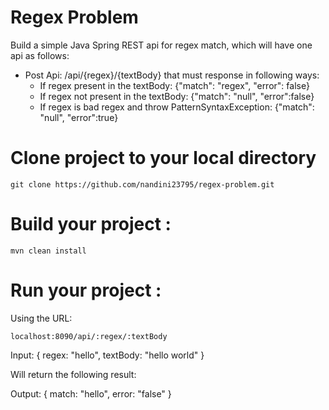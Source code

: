 # Regex Problem

Build a simple Java Spring REST api for regex match, which will have one api as follows:
* Post Api: /api/\{regex}/\{textBody} that must response in following ways:
    * If regex present in the textBody:
      {"match": "regex", "error": false}
    * If regex not present in the textBody:
      {"match": "null", "error":false}
    * If regex is bad regex and throw PatternSyntaxException:
      {"match": "null", "error":true}

# Clone project to your local directory

`git clone https://github.com/nandini23795/regex-problem.git `

# Build your project :  

`mvn clean install`

# Run your project :  

Using the URL:

`localhost:8090/api/:regex/:textBody`

Input: {
        regex: "hello",
        textBody: "hello world"
      }

Will return the following result:

Output:    {
            match: "hello",
            error: "false"
          }
